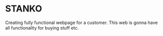 # STANKO

Creating fully functional webpage for a customer. 
This web is gonna have all functionality for buying stuff etc.

